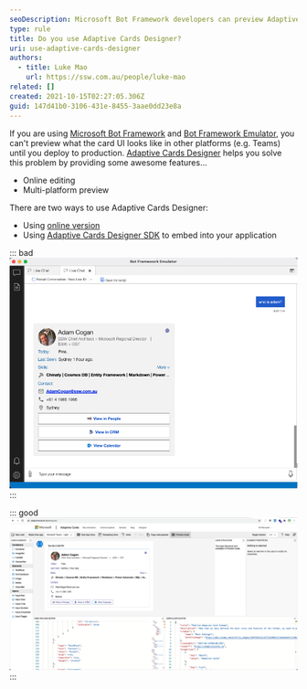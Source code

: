 ```yaml
---
seoDescription: Microsoft Bot Framework developers can preview Adaptive Cards designs across multiple platforms using the Adaptive Cards Designer. This online tool offers real-time editing and multi-platform previews, streamlining card design and testing.
type: rule
title: Do you use Adaptive Cards Designer?
uri: use-adaptive-cards-designer
authors:
  - title: Luke Mao
    url: https://ssw.com.au/people/luke-mao
related: []
created: 2021-10-15T02:27:05.306Z
guid: 147d41b0-3106-431e-8455-3aae0dd23e8a
---
```


If you are using [Microsoft Bot Framework](https://dev.botframework.com/) and [Bot Framework Emulator](https://github.com/microsoft/BotFramework-Emulator), you can't preview what the card UI looks like in other platforms (e.g. Teams) until you deploy to production. [Adaptive Cards Designer](https://adaptivecards.io/designer/) helps you solve this problem by providing some awesome features...

<!--endintro-->

* Online editing
* Multi-platform preview

There are two ways to use Adaptive Cards Designer:

* Using [online version](https://adaptivecards.io/designer/)
* Using [Adaptive Cards Designer SDK](https://docs.microsoft.com/en-us/adaptive-cards/sdk/designer?WT.mc_id=M365-MVP-33518) to embed into your application

::: bad
![Figure: Bad example - Using Bot Framework Emulator to design the card](design-cards-in-emulator.png)
:::

::: good
![Figure: Good example - Using Adaptive Cards Designer to design the card](design-card-with-designer.png)
:::
